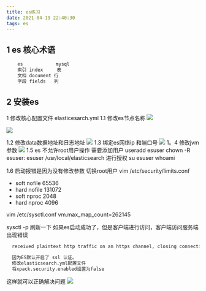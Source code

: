```yaml
---
title: es练习
date: 2021-04-19 22:40:30
tags: es
---
```


## 1 es 核心术语
```xml
    es            mysql
    索引 index     表
    文档 document 行
    字段 fields   列 

```
## 2 安装es
 1 修改核心配置文件 elasticesarch.yml
  1.1 修改es节点名称
  ![](/../../static/es/es-1.jpg)
  
  ![](/../../static/es/es-2.jpg)
  
  1.2 修改data数据地址和日志地址
  ![](/../../static/es/es-3.jpg)
  1.3 绑定es网络ip 和端口号
  ![](/../../static/es/es-4.jpg)
  1。4 修改jvm参数
  ![](/../../static/es/es-5.jpg)
  1.5 es 不允许root用户操作 需要添加用户
  useradd esuser
  chown -R esuser: esuser /usr/local/elasticsearch 进行授权
  su esuser
  whoami
  
  1.6 启动报错是因为没有修改参数 切换root用户
  vim /etc/security/limits.conf
  * soft nofile 65536
  * hard nofile 131072
  * soft nproc 2048
  * hard nproc 4096
  
  vim /etc/sysctl.conf
  vm.max_map_count=262145
  
  sysctl -p 刷新一下
  如果es启动成功了，但是客户端进行访问，客户端访问服务端出现错误
  
  ```xml
    received plaintext http traffic on an https channel, closing connection
    
    因为ES默认开启了 ssl 认证。
    修改elasticsearch.yml配置文件
    将xpack.security.enabled设置为false
  ```
  这样就可以正确解决问题
  ![](/../../static/es/es-success.png)
 
